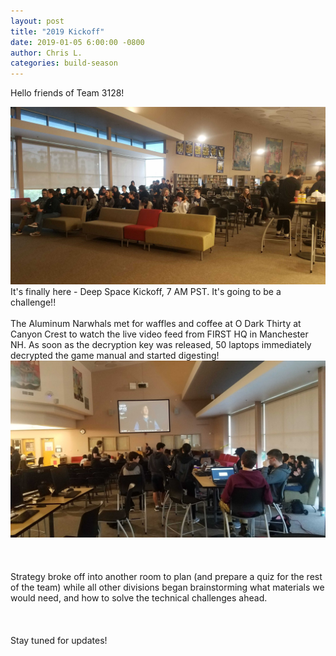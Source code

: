 ```yaml
---
layout: post
title: "2019 Kickoff"
date: 2019-01-05 6:00:00 -0800
author: Chris L.
categories: build-season
---
```


Hello friends of Team 3128!

<img src="/assets/Kickoff_1.jpg" class="leftimage">
It's finally here - Deep Space Kickoff, 7 AM PST.  It's going to be a challenge!!
<br>
<br>
The Aluminum Narwhals met for waffles and coffee at O Dark Thirty at Canyon Crest to watch the live video feed from FIRST HQ in Manchester NH.  As soon as the decryption key was released, 50 laptops immediately decrypted the game manual and started digesting! 
<img src="/assets/Kickoff_2.jpg" class="rightimage">
<br>
<br>
<br>
<br>
Strategy broke off into another room to plan (and prepare a quiz for the rest of the team) while all other divisions began brainstorming what materials we would need, and how to solve the technical challenges ahead.
<br>
<br>
<br>
<br>
Stay tuned for updates!
